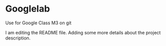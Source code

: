# Googlelab
Use for Google Class M3 on git

I am editing the README file. Adding some more details about the project description.
